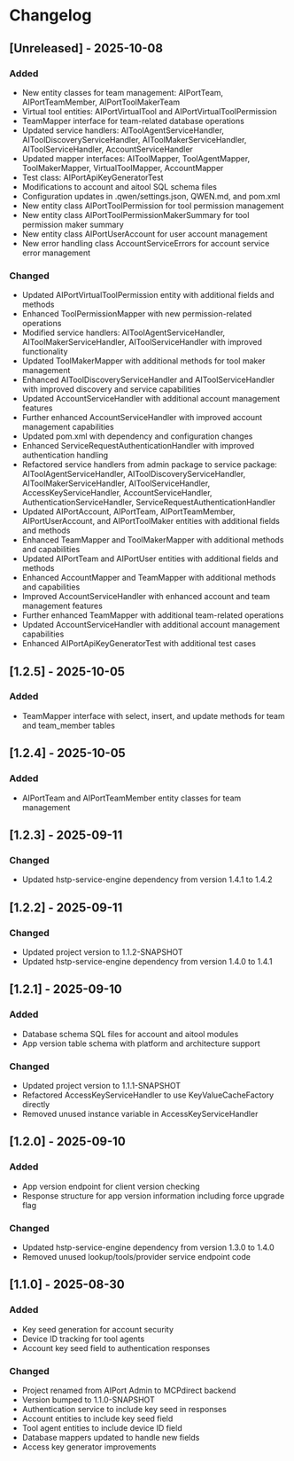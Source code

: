 # Changelog

## [Unreleased] - 2025-10-08

### Added
- New entity classes for team management: AIPortTeam, AIPortTeamMember, AIPortToolMakerTeam
- Virtual tool entities: AIPortVirtualTool and AIPortVirtualToolPermission
- TeamMapper interface for team-related database operations
- Updated service handlers: AIToolAgentServiceHandler, AIToolDiscoveryServiceHandler, AIToolMakerServiceHandler, AIToolServiceHandler, AccountServiceHandler
- Updated mapper interfaces: AIToolMapper, ToolAgentMapper, ToolMakerMapper, VirtualToolMapper, AccountMapper
- Test class: AIPortApiKeyGeneratorTest
- Modifications to account and aitool SQL schema files
- Configuration updates in .qwen/settings.json, QWEN.md, and pom.xml
- New entity class AIPortToolPermission for tool permission management
- New entity class AIPortToolPermissionMakerSummary for tool permission maker summary
- New entity class AIPortUserAccount for user account management
- New error handling class AccountServiceErrors for account service error management

### Changed
- Updated AIPortVirtualToolPermission entity with additional fields and methods
- Enhanced ToolPermissionMapper with new permission-related operations
- Modified service handlers: AIToolAgentServiceHandler, AIToolMakerServiceHandler, AIToolServiceHandler with improved functionality
- Updated ToolMakerMapper with additional methods for tool maker management
- Enhanced AIToolDiscoveryServiceHandler and AIToolServiceHandler with improved discovery and service capabilities
- Updated AccountServiceHandler with additional account management features
- Further enhanced AccountServiceHandler with improved account management capabilities
- Updated pom.xml with dependency and configuration changes
- Enhanced ServiceRequestAuthenticationHandler with improved authentication handling
- Refactored service handlers from admin package to service package: AIToolAgentServiceHandler, AIToolDiscoveryServiceHandler, AIToolMakerServiceHandler, AIToolServiceHandler, AccessKeyServiceHandler, AccountServiceHandler, AuthenticationServiceHandler, ServiceRequestAuthenticationHandler
- Updated AIPortAccount, AIPortTeam, AIPortTeamMember, AIPortUserAccount, and AIPortToolMaker entities with additional fields and methods
- Enhanced TeamMapper and ToolMakerMapper with additional methods and capabilities
- Updated AIPortTeam and AIPortUser entities with additional fields and methods
- Enhanced AccountMapper and TeamMapper with additional methods and capabilities
- Improved AccountServiceHandler with enhanced account and team management features
- Further enhanced TeamMapper with additional team-related operations
- Updated AccountServiceHandler with additional account management capabilities
- Enhanced AIPortApiKeyGeneratorTest with additional test cases

## [1.2.5] - 2025-10-05

### Added
- TeamMapper interface with select, insert, and update methods for team and team_member tables

## [1.2.4] - 2025-10-05

### Added
- AIPortTeam and AIPortTeamMember entity classes for team management

## [1.2.3] - 2025-09-11

### Changed
- Updated hstp-service-engine dependency from version 1.4.1 to 1.4.2

## [1.2.2] - 2025-09-11

### Changed
- Updated project version to 1.1.2-SNAPSHOT
- Updated hstp-service-engine dependency from version 1.4.0 to 1.4.1

## [1.2.1] - 2025-09-10

### Added
- Database schema SQL files for account and aitool modules
- App version table schema with platform and architecture support

### Changed
- Updated project version to 1.1.1-SNAPSHOT
- Refactored AccessKeyServiceHandler to use KeyValueCacheFactory directly
- Removed unused instance variable in AccessKeyServiceHandler

## [1.2.0] - 2025-09-10

### Added
- App version endpoint for client version checking
- Response structure for app version information including force upgrade flag

### Changed
- Updated hstp-service-engine dependency from version 1.3.0 to 1.4.0
- Removed unused lookup/tools/provider service endpoint code

## [1.1.0] - 2025-08-30

### Added
- Key seed generation for account security
- Device ID tracking for tool agents
- Account key seed field to authentication responses

### Changed
- Project renamed from AIPort Admin to MCPdirect backend
- Version bumped to 1.1.0-SNAPSHOT
- Authentication service to include key seed in responses
- Account entities to include key seed field
- Tool agent entities to include device ID field
- Database mappers updated to handle new fields
- Access key generator improvements
